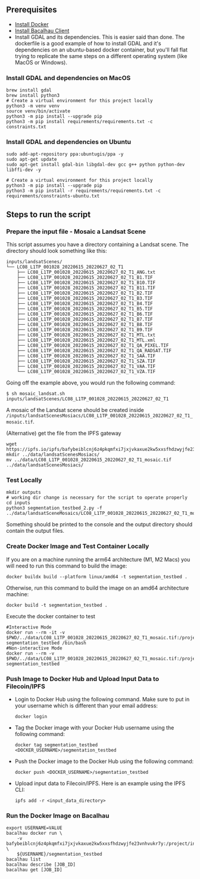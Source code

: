 ## Prerequisites
- [Install Docker](https://docs.docker.com/get-docker/)
- [Install Bacalhau Client](https://docs.bacalhau.org/getting-started/installation)
- Install GDAL and its dependencies.
This is easier said than done. The dockerfile is a good example of how to install GDAL and it's dependencies on an ubuntu-based docker container, but you'll fall flat trying to replicate the same steps on a different operating system (like MacOS or Windows).
### Install GDAL and dependencies on MacOS
```
brew install gdal
brew install python3
# Create a virtual environment for this project locally
python3 -m venv venv
source venv/bin/activate
python3 -m pip install --upgrade pip
python3 -m pip install requirements/requirements.txt -c constraints.txt
```

### Install GDAL and dependencies on Ubuntu
```
sudo add-apt-repository ppa:ubuntugis/ppa -y
sudo apt-get update
sudo apt-get install gdal-bin libgdal-dev gcc g++ python python-dev libffi-dev -y

# Create a virtual environment for this project locally
python3 -m pip install --upgrade pip 
python3 -m pip install -r requirements/requirements.txt -c requirements/constraints-ubuntu.txt
```

## Steps to run the script

### Prepare the input file - Mosaic a Landsat Scene
This script assumes you have a directory containing a Landsat scene. The directory should look something like this:
```shell
inputs/landsatScenes/
└── LC08_L1TP_001028_20220615_20220627_02_T1
    ├── LC08_L1TP_001028_20220615_20220627_02_T1_ANG.txt
    ├── LC08_L1TP_001028_20220615_20220627_02_T1_B1.TIF
    ├── LC08_L1TP_001028_20220615_20220627_02_T1_B10.TIF
    ├── LC08_L1TP_001028_20220615_20220627_02_T1_B11.TIF
    ├── LC08_L1TP_001028_20220615_20220627_02_T1_B2.TIF
    ├── LC08_L1TP_001028_20220615_20220627_02_T1_B3.TIF
    ├── LC08_L1TP_001028_20220615_20220627_02_T1_B4.TIF
    ├── LC08_L1TP_001028_20220615_20220627_02_T1_B5.TIF
    ├── LC08_L1TP_001028_20220615_20220627_02_T1_B6.TIF
    ├── LC08_L1TP_001028_20220615_20220627_02_T1_B7.TIF
    ├── LC08_L1TP_001028_20220615_20220627_02_T1_B8.TIF
    ├── LC08_L1TP_001028_20220615_20220627_02_T1_B9.TIF
    ├── LC08_L1TP_001028_20220615_20220627_02_T1_MTL.txt
    ├── LC08_L1TP_001028_20220615_20220627_02_T1_MTL.xml
    ├── LC08_L1TP_001028_20220615_20220627_02_T1_QA_PIXEL.TIF
    ├── LC08_L1TP_001028_20220615_20220627_02_T1_QA_RADSAT.TIF
    ├── LC08_L1TP_001028_20220615_20220627_02_T1_SAA.TIF
    ├── LC08_L1TP_001028_20220615_20220627_02_T1_SZA.TIF
    ├── LC08_L1TP_001028_20220615_20220627_02_T1_VAA.TIF
    └── LC08_L1TP_001028_20220615_20220627_02_T1_VZA.TIF
```
Going off the example above, you would run the following command:
```shell
$ sh mosaic_landsat.sh inputs/landsatScenes/LC08_L1TP_001028_20220615_20220627_02_T1
```

A mosaic of the Landsat scene should be created inside `/inputs/landsatScenesMosiacs/LC08_L1TP_001028_20220615_20220627_02_T1_mosaic.tif`.

(Alternative) get the file from the IPFS gateway
```shell
wget https://ipfs.io/ipfs/bafybeiblcnj6z4pkqmfxi7jxjvkaxue2kw5xxsfhdzwyjfe23vnhvukr7y/LC08_L1TP_001028_20220615_20220627_02_T1_mosaic.tif
mkdir ../data/landsatScenesMosiacs/
mv ../data/LC08_L1TP_001028_20220615_20220627_02_T1_mosaic.tif ../data/landsatScenesMosiacs/

```

### Test Locally
```shell
mkdir outputs
# working dir change is necessary for the script to operate properly
cd inputs
python3 segmentation_testbed_2.py -f ../data/landsatSceneMosaics/LC08_L1TP_001028_20220615_20220627_02_T1_mosaic.tif
```
Something should be printed to the console and the output directory should contain the output files.




### Create Docker Image and Test Container Locally
If you are on a machine running the arm64 architecture (M1, M2 Macs) you will need to run this command to build the image:
```shell
docker buildx build --platform linux/amd64 -t segmentation_testbed .
``` 
Otherwise, run this command to build the image on an amd64 architecture machine:
```shell
docker build -t segmentation_testbed .
```

Execute the docker container to test
```shell
#Interactive Mode
docker run --rm -it -v $PWD/../data/LC08_L1TP_001028_20220615_20220627_02_T1_mosaic.tif:/project/inputs/LC08_L1TP_001028_20220615_20220627_02_T1_mosaic.tif segmentation_testbed /bin/bash
#Non-interactive Mode
docker run --rm -v $PWD/../data/LC08_L1TP_001028_20220615_20220627_02_T1_mosaic.tif:/project/inputs/LC08_L1TP_001028_20220615_20220627_02_T1_mosaic.tif segmentation_testbed 
```
### Push Image to Docker Hub and Upload Input Data to Filecoin/IPFS

- Login to Docker Hub using the following command. Make sure to put in your username which is different than your email address:
    ```shell
    docker login
    ```
- Tag the Docker image with your Docker Hub username using the following command:
    ```shell
    docker tag segmentation_testbed <DOCKER_USERNAME>/segmentation_testbed
    ```
- Push the Docker image to the Docker Hub using the following command:
    ```shell
    docker push <DOCKER_USERNAME>/segmentation_testbed
    ```
- Upload input data to Filecoin/IPFS. Here is an example using the IPFS CLI:
    ```shell
    ipfs add -r <input_data_directory>
    ```

### Run the Docker Image on Bacalhau
```shell
export USERNAME=VALUE
bacalhau docker run \ 
    -v bafybeiblcnj6z4pkqmfxi7jxjvkaxue2kw5xxsfhdzwyjfe23vnhvukr7y:/project/inputs \ 
    ${USERNAME}/segmentation_testbed
bacalhau list
bacalhau describe [JOB_ID]
bacalhau get [JOB_ID]
```